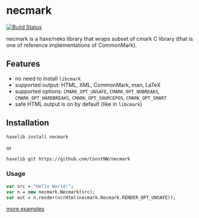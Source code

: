 # necmark

[![Build Status](https://travis-ci.org/ConstNW/necmark.svg?branch=master)](https://travis-ci.org/ConstNW/necmark)

necmark is a haxe/neko library that wraps subset of cmark C library (that is one of reference implementations of CommonMark).

## Features

- no need to install ``libcmark``
- supported output: HTML, XML, CommonMark, man, LaTeX
- supported options: ``CMARK_OPT_UNSAFE``, ``CMARK_OPT_NOBREAKS``,
  ``CMARK_OPT_HARDBREAKS``, ``CMARK_OPT_SOURCEPOS``, ``CMARK_OPT_SMART``
- safe HTML output is on by default (like in ``libcmark``)

## Installation

    haxelib install necmark
or

    haxelib git https://github.com/ConstNW/necmark

### Usage

```haxe
var src = "Hello World!";
var n = new necmark.Necmark(src);
var out = n.render(ncrHtml(necmark.Necmark.RENDER_OPT_UNSAFE));
```

[more examples](https://github.com/ConstNW/necmark/tree/master/test)
